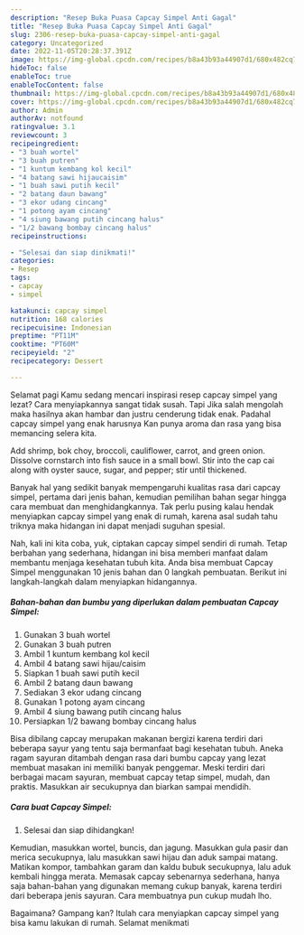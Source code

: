 ```yaml
---
description: "Resep Buka Puasa Capcay Simpel Anti Gagal"
title: "Resep Buka Puasa Capcay Simpel Anti Gagal"
slug: 2306-resep-buka-puasa-capcay-simpel-anti-gagal
category: Uncategorized
date: 2022-11-05T20:28:37.391Z
image: https://img-global.cpcdn.com/recipes/b8a43b93a44907d1/680x482cq70/capcay-simpel-foto-resep-utama.jpg
hideToc: false
enableToc: true
enableTocContent: false
thumbnail: https://img-global.cpcdn.com/recipes/b8a43b93a44907d1/680x482cq70/capcay-simpel-foto-resep-utama.jpg
cover: https://img-global.cpcdn.com/recipes/b8a43b93a44907d1/680x482cq70/capcay-simpel-foto-resep-utama.jpg
author: Admin
authorAv: notfound
ratingvalue: 3.1
reviewcount: 3
recipeingredient:
- "3 buah wortel"
- "3 buah putren"
- "1 kuntum kembang kol kecil"
- "4 batang sawi hijaucaisim"
- "1 buah sawi putih kecil"
- "2 batang daun bawang"
- "3 ekor udang cincang"
- "1 potong ayam cincang"
- "4 siung bawang putih cincang halus"
- "1/2 bawang bombay cincang halus"
recipeinstructions:

- "Selesai dan siap dinikmati!"
categories:
- Resep
tags:
- capcay
- simpel

katakunci: capcay simpel 
nutrition: 168 calories
recipecuisine: Indonesian
preptime: "PT11M"
cooktime: "PT60M"
recipeyield: "2"
recipecategory: Dessert

---
```



Selamat pagi Kamu sedang mencari inspirasi resep capcay simpel yang lezat? Cara menyiapkannya sangat tidak susah. Tapi Jika salah mengolah maka hasilnya akan hambar dan justru cenderung tidak enak. Padahal capcay simpel yang enak harusnya Kan punya aroma dan rasa yang bisa memancing selera kita.


Add shrimp, bok choy, broccoli, cauliflower, carrot, and green onion. Dissolve cornstarch into fish sauce in a small bowl. Stir into the cap cai along with oyster sauce, sugar, and pepper; stir until thickened.

Banyak hal yang sedikit banyak mempengaruhi kualitas rasa dari capcay simpel, pertama dari jenis bahan, kemudian pemilihan bahan segar hingga cara membuat dan menghidangkannya. Tak perlu pusing kalau hendak menyiapkan capcay simpel yang enak di rumah, karena asal sudah tahu triknya maka hidangan ini dapat menjadi suguhan spesial.


Nah, kali ini kita coba, yuk, ciptakan capcay simpel sendiri di rumah. Tetap berbahan yang sederhana, hidangan ini bisa memberi manfaat dalam membantu menjaga kesehatan tubuh kita. Anda bisa membuat Capcay Simpel menggunakan 10 jenis bahan dan 0 langkah pembuatan. Berikut ini langkah-langkah dalam menyiapkan hidangannya.

<!--inarticleads1-->

##### Bahan-bahan dan bumbu yang diperlukan dalam pembuatan Capcay Simpel:

1. Gunakan 3 buah wortel
1. Gunakan 3 buah putren
1. Ambil 1 kuntum kembang kol kecil
1. Ambil 4 batang sawi hijau/caisim
1. Siapkan 1 buah sawi putih kecil
1. Ambil 2 batang daun bawang
1. Sediakan 3 ekor udang cincang
1. Gunakan 1 potong ayam cincang
1. Ambil 4 siung bawang putih cincang halus
1. Persiapkan 1/2 bawang bombay cincang halus


Bisa dibilang capcay merupakan makanan bergizi karena terdiri dari beberapa sayur yang tentu saja bermanfaat bagi kesehatan tubuh. Aneka ragam sayuran ditambah dengan rasa dari bumbu capcay yang lezat membuat masakan ini memiliki banyak penggemar. Meski terdiri dari berbagai macam sayuran, membuat capcay tetap simpel, mudah, dan praktis. Masukkan air secukupnya dan biarkan sampai mendidih. 

<!--inarticleads2-->

##### Cara buat Capcay Simpel:


1. Selesai dan siap dihidangkan!

Kemudian, masukkan wortel, buncis, dan jagung. Masukkan gula pasir dan merica secukupnya, lalu masukkan sawi hijau dan aduk sampai matang. Matikan kompor, tambahkan garam dan kaldu bubuk secukupnya, lalu aduk kembali hingga merata. Memasak capcay sebenarnya sederhana, hanya saja bahan-bahan yang digunakan memang cukup banyak, karena terdiri dari beberapa jenis sayuran. Cara membuatnya pun cukup mudah lho. 

Bagaimana? Gampang kan? Itulah cara menyiapkan capcay simpel yang bisa kamu lakukan di rumah. Selamat menikmati
